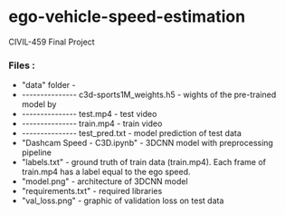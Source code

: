 # ego-vehicle-speed-estimation
CIVIL-459 Final Project
### Files : 
* "data" folder - 
* --------------- c3d-sports1M_weights.h5 - wights of the pre-trained model by 
* --------------- test.mp4 -  test video
* --------------- train.mp4 -  train video
* --------------- test_pred.txt - model prediction of test data
* "Dashcam Speed - C3D.ipynb" - 3DCNN model with preprocessing pipeline
* "labels.txt" - ground truth of train data (train.mp4). Each frame of train.mp4 has a label equal to the ego speed.
* "model.png" - architecture of 3DCNN model 
* "requirements.txt" - required libraries 
* "val_loss.png" - graphic of validation loss on test data
